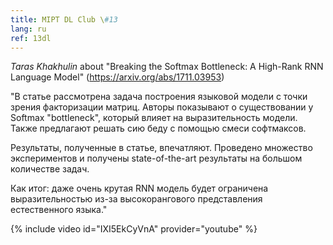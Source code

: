 ```yaml
---
title: MIPT DL Club \#13
lang: ru
ref: 13dl
---
```


_Taras Khakhulin_ about "Breaking the Softmax Bottleneck: A High-Rank RNN Language Model" (https://arxiv.org/abs/1711.03953)

"В статье рассмотрена задача построения языковой модели с точки зрения факторизации матриц. Авторы показывают о существовании у Softmax "bottleneck", который влияет на выразительность модели.
Также предлагают решать сию беду с помощью смеси софтмаксов.

Результаты, полученные в статье, впечатляют. Проведено множество экспериментов и получены state-of-the-art результаты на большом количестве задач.

Как итог: даже очень крутая RNN модель будет ограничена выразительностью из-за высокорангового представления естественного языка."

{% include video id="IXI5EkCyVnA" provider="youtube" %}
